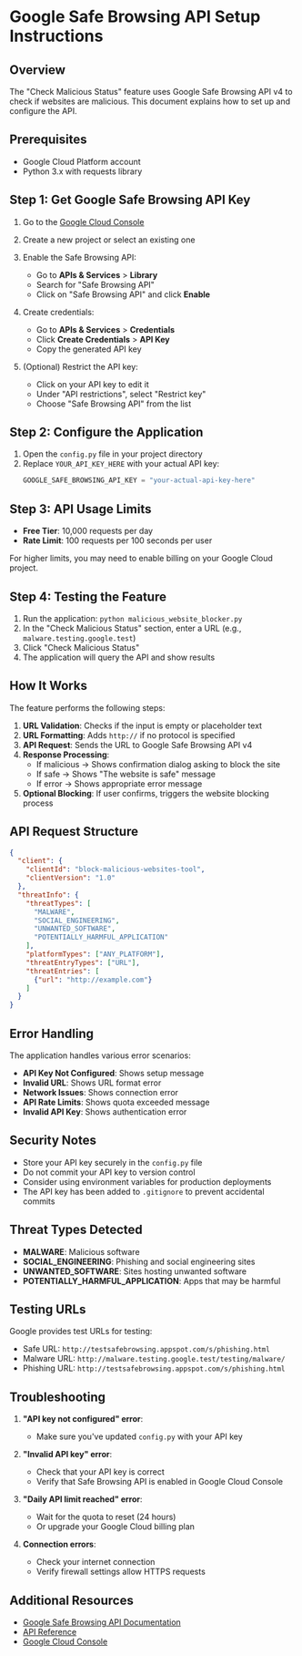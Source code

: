 # Google Safe Browsing API Setup Instructions

## Overview
The "Check Malicious Status" feature uses Google Safe Browsing API v4 to check if websites are malicious. This document explains how to set up and configure the API.

## Prerequisites
- Google Cloud Platform account
- Python 3.x with requests library

## Step 1: Get Google Safe Browsing API Key

1. Go to the [Google Cloud Console](https://console.cloud.google.com/)
2. Create a new project or select an existing one
3. Enable the Safe Browsing API:
   - Go to **APIs & Services** > **Library**
   - Search for "Safe Browsing API"
   - Click on "Safe Browsing API" and click **Enable**

4. Create credentials:
   - Go to **APIs & Services** > **Credentials**
   - Click **Create Credentials** > **API Key**
   - Copy the generated API key

5. (Optional) Restrict the API key:
   - Click on your API key to edit it
   - Under "API restrictions", select "Restrict key"
   - Choose "Safe Browsing API" from the list

## Step 2: Configure the Application

1. Open the `config.py` file in your project directory
2. Replace `YOUR_API_KEY_HERE` with your actual API key:
   ```python
   GOOGLE_SAFE_BROWSING_API_KEY = "your-actual-api-key-here"
   ```

## Step 3: API Usage Limits

- **Free Tier**: 10,000 requests per day
- **Rate Limit**: 100 requests per 100 seconds per user

For higher limits, you may need to enable billing on your Google Cloud project.

## Step 4: Testing the Feature

1. Run the application: `python malicious_website_blocker.py`
2. In the "Check Malicious Status" section, enter a URL (e.g., `malware.testing.google.test`)
3. Click "Check Malicious Status"
4. The application will query the API and show results

## How It Works

The feature performs the following steps:

1. **URL Validation**: Checks if the input is empty or placeholder text
2. **URL Formatting**: Adds `http://` if no protocol is specified
3. **API Request**: Sends the URL to Google Safe Browsing API v4
4. **Response Processing**:
   - If malicious → Shows confirmation dialog asking to block the site
   - If safe → Shows "The website is safe" message
   - If error → Shows appropriate error message
5. **Optional Blocking**: If user confirms, triggers the website blocking process

## API Request Structure

```json
{
  "client": {
    "clientId": "block-malicious-websites-tool",
    "clientVersion": "1.0"
  },
  "threatInfo": {
    "threatTypes": [
      "MALWARE",
      "SOCIAL_ENGINEERING", 
      "UNWANTED_SOFTWARE",
      "POTENTIALLY_HARMFUL_APPLICATION"
    ],
    "platformTypes": ["ANY_PLATFORM"],
    "threatEntryTypes": ["URL"],
    "threatEntries": [
      {"url": "http://example.com"}
    ]
  }
}
```

## Error Handling

The application handles various error scenarios:

- **API Key Not Configured**: Shows setup message
- **Invalid URL**: Shows URL format error
- **Network Issues**: Shows connection error
- **API Rate Limits**: Shows quota exceeded message
- **Invalid API Key**: Shows authentication error

## Security Notes

- Store your API key securely in the `config.py` file
- Do not commit your API key to version control
- Consider using environment variables for production deployments
- The API key has been added to `.gitignore` to prevent accidental commits

## Threat Types Detected

- **MALWARE**: Malicious software
- **SOCIAL_ENGINEERING**: Phishing and social engineering sites
- **UNWANTED_SOFTWARE**: Sites hosting unwanted software
- **POTENTIALLY_HARMFUL_APPLICATION**: Apps that may be harmful

## Testing URLs

Google provides test URLs for testing:
- Safe URL: `http://testsafebrowsing.appspot.com/s/phishing.html`
- Malware URL: `http://malware.testing.google.test/testing/malware/`
- Phishing URL: `http://testsafebrowsing.appspot.com/s/phishing.html`

## Troubleshooting

1. **"API key not configured" error**:
   - Make sure you've updated `config.py` with your API key

2. **"Invalid API key" error**:
   - Check that your API key is correct
   - Verify that Safe Browsing API is enabled in Google Cloud Console

3. **"Daily API limit reached" error**:
   - Wait for the quota to reset (24 hours)
   - Or upgrade your Google Cloud billing plan

4. **Connection errors**:
   - Check your internet connection
   - Verify firewall settings allow HTTPS requests

## Additional Resources

- [Google Safe Browsing API Documentation](https://developers.google.com/safe-browsing/v4)
- [API Reference](https://developers.google.com/safe-browsing/v4/reference/rest)
- [Google Cloud Console](https://console.cloud.google.com/)
